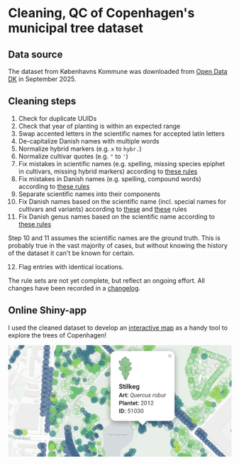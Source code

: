 # Cleaning, QC of Copenhagen's municipal tree dataset

## Data source

The dataset from Københavns Kommune was downloaded from [Open Data DK](https://www.opendata.dk/city-of-copenhagen/trae-basis-kommunale-traeer) in September 2025.

## Cleaning steps

1. Check for duplicate UUIDs
2. Check that year of planting is within an expected range
3. Swap accented letters in the scientific names for accepted latin letters
4. De-capitalize Danish names with multiple words
5. Normalize hybrid markers (e.g. `x` to `hybr.`)
6. Normalize cultivar quotes (e.g. `"` to `'`)
7. Fix mistakes in scientific names (e.g. spelling, missing species epiphet in cultivars, missing hybrid markers) according to [these rules](rules/latin_rules.csv)
8. Fix mistakes in Danish names (e.g. spelling, compound words) according to [these rules](rules/da_rules.csv)
9. Separate scientific names into their components
10. Fix Danish names based on the scientific name (incl. special names for cultivars and variants) according to [these](rules/latin_da_map.csv) and [these](rules/latin_da_map_malus.csv) rules
11. Fix Danish genus names based on the scientific name according to [these rules](rules/genus_dict.csv)

Step 10 and 11 assumes the scientific names are the ground truth. This is probably true in the vast majority of cases, but without knowing the history of the dataset it can't be known for certain.  

12. Flag entries with identical locations.

The rule sets are not yet complete, but reflect an ongoing effort. All changes have been recorded in a [changelog](output/).


## Online Shiny-app

I used the cleaned dataset to develop an [interactive map](https://ktbaek.shinyapps.io/treemap_basic/) as a handy tool to explore the trees of Copenhagen!

![App image](app_screenshot.png)
